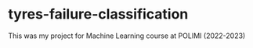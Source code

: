 # tyres-failure-classification
This was my project for Machine Learning course at POLIMI (2022-2023)
